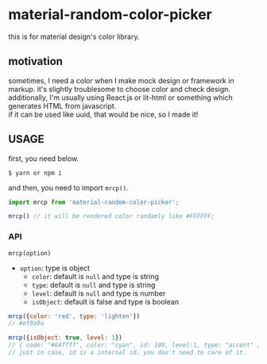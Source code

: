 # material-random-color-picker
this is for material design's color library.  

## motivation
sometimes, I need a color when I make mock design or framework in markup. it's slightly troublesome to choose color and check design. additionally, I'm usually using React.js or lit-html or something which generates HTML from javascript.  
if it can be used like uuid, that would be nice, so I made it!

## USAGE
first, you need below.
```
$ yarn or npm i
```
and then, you need to import `mrcp()`.
```javascript
import mrcp from 'material-random-color-picker';

mrcp() // it will be rendered color randamly like #FFFFFF;
```

### API  
```
mrcp(option)
```
- `option`: type is object
  - `color`: default is `null` and type is string
  - `type`: default is `null` and type is string
  - `level`: default is `null` and type is number
  - `isObject`: default is false and type is boolean

```javascript
mrcp({color: 'red', type: 'lighten'})
// #ef9a9a

mrcp({isObject: true, level: 1})
// { code: "#84ffff", color: "cyan", id: 109, level:1, type: "accent" }
// just in case, id is a internal id. you don't need to care of it.
```
